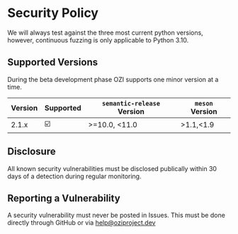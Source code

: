# Security Policy

We will always test against the three most current python versions, however, continuous fuzzing is only applicable to Python 3.10.

## Supported Versions

During the beta development phase OZI supports one minor version at a time.

| Version | Supported          | ``semantic-release`` Version | ``meson`` Version |
| ------- | ------------------ | -----------------------------|-------------------|
| 2.1.x   | ☑️                 | >=10.0, <11.0                | >1.1,<1.9         |

## Disclosure

All known security vulnerabilities must be disclosed publically within 30 days of a detection during regular monitoring.

## Reporting a Vulnerability

A security vulnerability must never be posted in Issues.
This must be done directly through GitHub or via help@oziproject.dev


